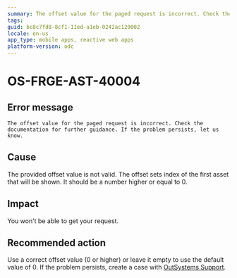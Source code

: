 ```yaml
---
summary: The offset value for the paged request is incorrect. Check the documentation for further guidance. If the problem persists, let us know.
tags:
guid: bc8c7fd8-8cf1-11ed-a1eb-0242ac120002
locale: en-us
app_type: mobile apps, reactive web apps
platform-version: odc
---
```


# OS-FRGE-AST-40004

## Error message

`The offset value for the paged request is incorrect. Check the documentation for further guidance. If the problem persists, let us know.`

## Cause

The provided offset value is not valid. The offset sets index of the first asset that will be shown. It should be a number higher or equal to 0.

## Impact

You won't be able to get your request.

## Recommended action

Use a correct offset value (0 or higher) or leave it empty to use the default value of 0.
If the problem persists, create a case with [OutSystems Support](https://www.outsystems.com/support/portal/open-support-case?ErrorCode=OS-FRGE-AST-40004).
